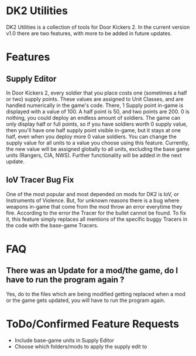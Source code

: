 # DK2 Utilities
DK2 Utilities is a collection of tools for Door Kickers 2. In the current version v1.0 there are two features, with more to be added in future updates.

# Features
## Supply Editor
In Door Kickers 2, every soldier that you place costs one (sometimes a half or two) supply points. These values are assigned to Unit Classes, and are handled numerically in the game's code.
There, 1 Supply point in-game is displayed with a value of 100. A half point is 50, and two points are 200. 0 is nothing, you could deploy an endless amount of soldiers. 
The game can only display half or full points, so if you have soldiers worth 0 supply value, then you'll have one half supply point visible in-game, but it stays at one half, even when you deploy more 0 value soldiers.
You can change the supply value for all units to a value you choose using this feature. Currently, the new value will be assigned globally to all units, excluding the base game units (Rangers, CIA, NWS). 
Further functionality will be added in the next update.

## IoV Tracer Bug Fix
One of the most popular and most depended on mods for DK2 is IoV, or Instruments of Violence. But, for unknown reasons there is a bug where weapons in-game that come from the mod throw an error everytime they fire. 
According to the error the Tracer for the bullet cannot be found. To fix it, this feature simply replaces all mentions of the specific buggy Tracers in the code with the base-game Tracers.

# FAQ
## There was an Update for a mod/the game, do I have to run the program again ?
Yes, do to the files which are being modified getting replaced when a mod or the game gets updated, you will have to run the program again.

# ToDo/Confirmed Feature Requests
- Include base-game units in Supply Editor
- Choose which folders/mods to apply the supply edit to